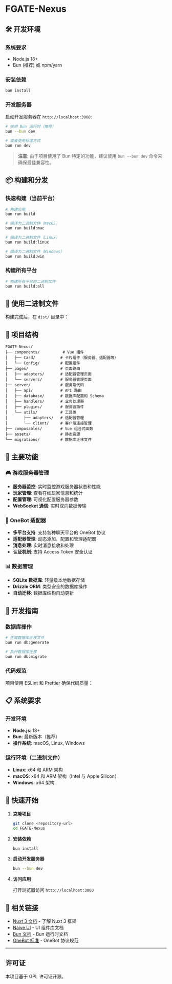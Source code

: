 # FGATE-Nexus

## 🛠️ 开发环境

### 系统要求

- Node.js 18+
- Bun (推荐) 或 npm/yarn

### 安装依赖

```bash
bun install
```

### 开发服务器

启动开发服务器在 `http://localhost:3000`:

```bash
# 使用 Bun 运行时（推荐）
bun --bun dev

# 或者使用标准方式
bun run dev
```

> **注意**: 由于项目使用了 Bun 特定的功能，建议使用 `bun --bun dev` 命令来确保最佳兼容性。

## 📦 构建和分发

### 快速构建（当前平台）

```bash
# 构建应用
bun run build

# 编译为二进制文件（macOS）
bun run build:mac

# 编译为二进制文件（Linux）
bun run build:linux

# 编译为二进制文件（Windows）
bun run build:win
```

### 构建所有平台

```bash
# 构建所有平台的二进制文件
bun run build:all
```

## 🚀 使用二进制文件

构建完成后，在 `dist/` 目录中：

## 📁 项目结构

```
FGATE-Nexus/
├── components/          # Vue 组件
│   ├── Card/           # 卡片组件（服务器、适配器等）
│   └── Config/         # 配置组件
├── pages/              # 页面路由
│   ├── adapters/       # 适配器管理页面
│   └── servers/        # 服务器管理页面
├── server/             # 服务端代码
│   ├── api/            # API 路由
│   ├── database/       # 数据库配置和 Schema
│   ├── handlers/       # 业务处理器
│   ├── plugins/        # 服务器插件
│   └── utils/          # 工具类
│       ├── adapters/   # 适配器管理
│       └── client/     # 客户端连接管理
├── composables/        # Vue 组合式函数
├── assets/             # 静态资源
└── migrations/         # 数据库迁移文件
```

## 🎯 主要功能

### 🎮 游戏服务器管理

- **服务器监控**: 实时监控游戏服务器状态和性能
- **玩家管理**: 查看在线玩家信息和统计
- **配置管理**: 可视化配置服务器参数
- **WebSocket 通信**: 实时双向数据传输

### 🤖 OneBot 适配器

- **多平台支持**: 支持各种聊天平台的 OneBot 协议
- **适配器管理**: 动态添加、配置和管理适配器
- **消息处理**: 实时消息接收和处理
- **认证机制**: 支持 Access Token 安全认证

### 📊 数据管理

- **SQLite 数据库**: 轻量级本地数据存储
- **Drizzle ORM**: 类型安全的数据库操作
- **自动迁移**: 数据库结构自动更新

## 🔧 开发指南

### 数据库操作

```bash
# 生成数据库迁移文件
bun run db:generate

# 执行数据库迁移
bun run db:migrate
```

### 代码规范

项目使用 ESLint 和 Prettier 确保代码质量：

## 📋 系统要求

### 开发环境

- **Node.js**: 18+
- **Bun**: 最新版本（推荐）
- **操作系统**: macOS, Linux, Windows

### 运行环境（二进制文件）

- **Linux**: x64 和 ARM 架构
- **macOS**: x64 和 ARM 架构（Intel 与 Apple Silicon）
- **Windows**: x64 架构

## 🚀 快速开始

1. **克隆项目**

    ```bash
    git clone <repository-url>
    cd FGATE-Nexus
    ```

2. **安装依赖**

    ```bash
    bun install
    ```

3. **启动开发服务器**

    ```bash
    bun --bun dev
    ```

4. **访问应用**

    打开浏览器访问 `http://localhost:3000`

## 📖 相关链接

- [Nuxt 3 文档](https://nuxt.com/docs) - 了解 Nuxt 3 框架
- [Naive UI](https://www.naiveui.com/) - UI 组件库文档
- [Bun 文档](https://bun.sh/docs) - Bun 运行时文档
- [OneBot 标准](https://onebot.dev/) - OneBot 协议规范

---

## 许可证

本项目基于 GPL 许可证开源。
